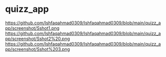 # quizz_app
https://github.com/Ishfaqahmad0309/Ishfaqahmad0309/blob/main/quizz_app/screenshot/Sshot1.png
https://github.com/Ishfaqahmad0309/Ishfaqahmad0309/blob/main/quizz_app/screenshot/Sshot2%20.png
https://github.com/Ishfaqahmad0309/Ishfaqahmad0309/blob/main/quizz_app/screenshot/Sshot%203.png
